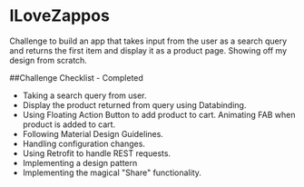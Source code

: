 # ILoveZappos
Challenge to build an app that takes input from the user as a search query and returns the first item and display it as a product page. Showing off my design from scratch.

##Challenge Checklist - Completed

* Taking a search query from user.
* Display the product returned from query using Databinding.
* Using Floating Action Button to add product to cart. Animating FAB when product is added to cart.
* Following Material Design Guidelines. 
* Handling configuration changes.
* Using Retrofit to handle REST requests.
* Implementing a design pattern
* Implementing the magical "Share" functionality.
